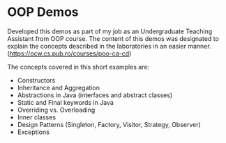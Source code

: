# OOP Demos 
Developed this demos as part of my job as an Undergraduate Teaching Assistant from OOP course.
The content of this demos was designated to explain the concepts described in the laboratories in an easier manner.(https://ocw.cs.pub.ro/courses/poo-ca-cd)

The concepts covered in this short examples are:
* Constructors
* Inheritance and Aggregation
* Abstractions in Java (interfaces and abstract classes)
* Static and Final keywords in Java
* Overriding vs. Overloading
* Inner classes
* Design Patterns (Singleton, Factory, Visitor, Strategy, Observer)
* Exceptions
